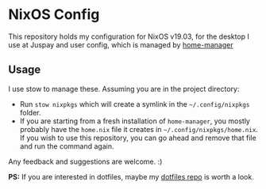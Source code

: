 # NixOS Config

This repository holds my configuration for NixOS v19.03, for the desktop I use at Juspay and user config, which is managed by [home-manager](https://github.com/rycee/home-manager/)

## Usage

I use stow to manage these. Assuming you are in the project directory:

- Run `stow nixpkgs` which will create a symlink in the `~/.config/nixpkgs` folder.
- If you are starting from a fresh installation of `home-manager`, you mostly probably have the `home.nix` file it creates in `~/.config/nixpkgs/home.nix`. If you wish to use this repository, you can go ahead and remove that file and run the command again.

Any feedback and suggestions are welcome. :)

<b>PS:</b> If you are interested in dotfiles, maybe my [dotfiles repo](https://github.com/iammrinal0/dotfiles) is worth a look.
